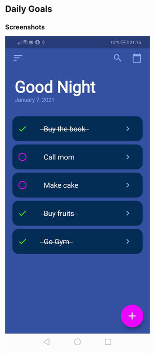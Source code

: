 # Daily Goals

## Screenshots

![home-page](https://github.com/JordiiVidal/daily-goals-flutter/blob/master/screenshot/screen_1.jpeg)
